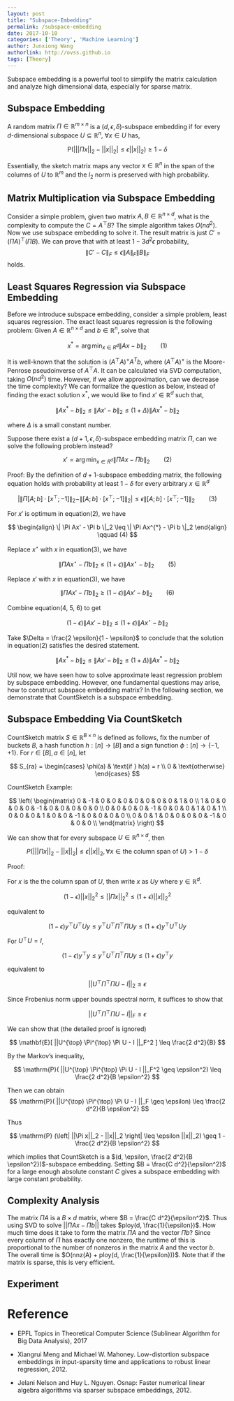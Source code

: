 ```yaml
---
layout: post
title: "Subspace-Embedding"
permalink: /subspace-embedding
date: 2017-10-10
categories: ['Theory', 'Machine Learning']
author: Junxiong Wang
authorlink: http://ovss.github.io
tags: [Theory]
---
```


Subspace embedding is a powerful tool to simplify the matrix calculation and analyze high dimensional data, especially for sparse matrix. 

## Subspace Embedding
A random matrix $\Pi \in \mathbb{R}^{m \times n}$ is a $(d, \epsilon, \delta)$-subspace embedding if for every $d$-dimensional subspace $U \subseteq \mathbb{R}^n$, $\forall x \in U$ has,

$$
\mathrm{P}(\left| ||\Pi x||_2 -  ||x||_2 \right| \leq \epsilon ||x||_2) \geq 1 - \delta
$$

Essentially, the sketch matrix maps any vector $x \in \mathbb{R}^n$ in the span of the columns of $U$ to $\mathbb{R}^m$ and the $l_2$ norm is preserved with high probability.

## Matrix Multiplication via Subspace Embedding
Consider a simple problem, given two matrix $A, B \in \mathbb{R}^{n \times d}$, what is the complexity to compute the  $C = A^{\top} B$? The simple algorithm takes $O(nd^2)$. Now we use subspace embedding to solve it. The result matrix is just $C' = (\Pi A)^{\top} (\Pi B)$. We can prove that with at least $1 - 3d^2 \epsilon$ probability, $$\| C' - C \|_F \leq \epsilon \| A \|_F \| B \|_F $$ holds. 

## Least Squares Regression via Subspace Embedding

Before we introduce subspace embedding, consider a simple problem, least squares regression. The exact least squares regression is the following problem: Given $A \in \mathbb{R}^{n \times d}$ and $b \in \mathbb{R}^n$, solve that

$$
x^{*} = \arg \min_{x \in R^d } \| Ax - b  \|_2 \qquad (1)
$$

It is well-known that the solution is $(A^{\top}A)^{+} A^T b$, where $(A^{\top}A)^{+}$ is the Moore-Penrose pseudoinverse of $A^{\top}A$. It can be calculated via SVD computation, taking $O(n d^2)$ time. However, if we allow approximation, can we decrease the time complexity? We can formalize the question as below, instead of finding the exact solution $x^{*}$, we would like to find $x' \in \mathbb{R}^d$ such that,

$$
\| Ax^{*} - b  \|_2 \leq  \| Ax' - b  \|_2  \leq (1 + \Delta) \| Ax^{*} - b  \|_2
$$

where $\Delta$ is a small constant number.

Suppose there exist a $(d+1, \epsilon, \delta)$-subspace embedding matrix $\Pi$, can we solve the following problem instead?

$$
x' = \arg \min_{x \in R^d } \| \Pi Ax - \Pi b  \|_2 \qquad (2)
$$

Proof: By the definition of $d+1$-subspace embedding matrix, the following equation holds with probability at least $1 - \delta$ for every arbitrary $x \in \mathbb{R}^d$

$$
\left| \| \Pi [A;b] \cdot [x^{\top}; -1] \|_2 - \| [A;b] \cdot [x^{\top}; -1] \|_2 \right| \leq \epsilon \| [A;b] \cdot [x^{\top}; -1] \|_2 \qquad (3)
$$


For $x'$ is optimum in equation(2), we have

$$
\begin{align}
\| \Pi Ax' - \Pi b \|_2 \leq \| \Pi Ax^{*} - \Pi b \|_2 
\end{align} \qquad (4)
$$

Replace $x^{\star}$ with $x$ in equation(3), we have

$$
\| \Pi Ax^{\star} - \Pi b  \|_2 \leq (1 + \epsilon) \|Ax^{\star} - b \|_2 \qquad (5)
$$

Replace $x'$ with $x$ in equation(3), we have

$$
\| \Pi Ax' - \Pi b  \|_2 \geq (1 - \epsilon) \|Ax' - b \|_2 \qquad (6)
$$

Combine equation(4, 5, 6) to get

$$
(1 - \epsilon) \|Ax' - b \|_2 \leq (1 + \epsilon) \|Ax^{\star} - b \|_2
$$

Take $\Delta = \frac{2 \epsilon}{1 - \epsilon}$ to conclude that the solution in equation(2) satisfies the desired statement.

$$
\| Ax^{*} - b  \|_2 \leq  \| Ax' - b  \|_2  \leq (1 + \Delta) \| Ax^{*} - b  \|_2
$$

Util now, we have seen how to solve approximate least regression problem by subspace embedding. However, one fundamental questions may arise, how to construct subspace embedding matrix? In the following section, we demonstrate that CountSketch is a subspace embedding. 


## Subspace Embedding Via CountSketch
CountSketch matrix $S \in \mathbb{R}^{B \times n}$ is defined as follows, fix the number of buckets $B$, a hash function $h:[n] \rightarrow [B]$ and a sign function $\phi:[n] \rightarrow \{-1, +1\}$. For $r \in [B], a \in [n]$, let

$$
S_{ra} = \begin{cases}
				\phi(a) & \text{if } h(a) = r \\
				0 & \text{otherwise}
			\end{cases}
$$

CountSketch Example:

$$
\left(
\begin{matrix}
0 & -1 & 0 & 0 & 0 & 0 & 0 & 0 & 0 & 1 & 0 \\
1 & 0 & 0 & 0 & 0 & -1 & 0 & 0 & 0 & 0 & 0 \\
0 & 0 & 0 & 0 & -1 & 0 & 0 & 0 & 1 & 0 & 1 \\
0 & 0 & 0 & 1 & 0 & 0 & -1 & 0 & 0 & 0 & 0 \\
0 & 0 & 1 & 0 & 0 & 0 & 0 & -1 & 0 & 0 & 0 \\
\end{matrix}
\right)
$$

We can show that for every subspace $U \in \mathbb{R}^{n \times d}$, then

$$
P(\left| ||\Pi x||_2 -  ||x||_2 \right| \leq \epsilon ||x||_2, \forall x \in \text{the column span of }U) > 1 - \delta
$$

Proof:

For $x$ is the the column span of $U$, then write $x$ as $Uy$ where $y \in \mathbb{R}^d$.

$$
(1 - \epsilon)||x||_2^2 \leq ||\Pi x||_2^2 \leq (1+\epsilon)||x||_2^2
$$

equivalent to 

$$
(1 - \epsilon) y^{\top} U^{\top} U y \leq y^{\top} U^{\top} \Pi^{\top} \Pi U y \leq (1+\epsilon) y^{\top} U^{\top} U y 
$$

For $U^{\top} U = I$,

$$
(1 - \epsilon) y^{\top} y \leq y^{\top} U^{\top} \Pi^{\top} \Pi U y \leq (1+\epsilon) y^{\top} y 
$$

equivalent to 

$$
|| U^{\top} \Pi^{\top} \Pi U - I ||_2 \leq \epsilon
$$

Since Frobenius norm upper bounds spectral norm, it suffices to show that

$$
|| U^{\top} \Pi^{\top} \Pi U - I ||_F \leq \epsilon
$$

We can show that (the detailed proof is ignored)

$$
\mathbf{E}[ ||U^{\top} \Pi^{\top} \Pi U - I ||_F^2 ] \leq \frac{2 d^2}{B}
$$

By the Markov’s inequality,

$$
\mathrm{P}( ||U^{\top} \Pi^{\top} \Pi U - I ||_F^2 
\geq \epsilon^2) \leq \frac{2 d^2}{B \epsilon^2}
$$ 

Then we can obtain
$$
\mathrm{P}( ||U^{\top} \Pi^{\top} \Pi U - I ||_F 
\geq \epsilon) \leq \frac{2 d^2}{B \epsilon^2}
$$

Thus 

$$
\mathrm{P} (\left| ||\Pi x||_2 -  ||x||_2 \right| \leq \epsilon ||x||_2) \geq 1 -  \frac{2 d^2}{B \epsilon^2}
$$

which implies that CountSketch is a $(d, \epsilon, \frac{2 d^2}{B \epsilon^2})$-subspace embedding. Setting $B = \frac{C d^2}{\epsilon^2}$ for a large enough absolute constant $C$ gives a subspace embedding with large constant probability.

## Complexity Analysis
The matrix $\Pi A$ is a $B \times d$ matrix, where $B = \frac{C d^2}{\epsilon^2}$. Thus using SVD to solve $||\Pi A x - \Pi b||$ takes $ploy(d, \frac{1}{\epsilon})$. How much time does it take to form the matrix $\Pi A$ and the vector $\Pi b$? Since every column of $\Pi$ has exactly one nonzero, the runtime of this is proportional to the number of nonzeros in the matrix $A$ and the vector $b$. The overall time is $O(nnz(A) + ploy(d, \frac{1}{\epsilon}))$. Note that if the matrix is sparse, this is very efficient.

## Experiment


# Reference
- EPFL Topics in Theoretical Computer Science (Sublinear Algorithm for Big Data Analysis), 2017

- Xiangrui Meng and Michael W. Mahoney. Low-distortion subspace embeddings in input-sparsity
time and applications to robust linear regression, 2012.

- Jelani Nelson and Huy L. Nguyen. Osnap: Faster numerical linear algebra algorithms via sparser
subspace embeddings, 2012.

